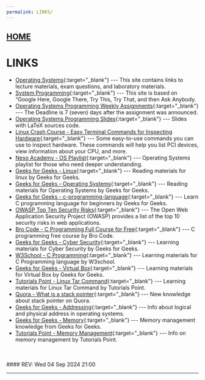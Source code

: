 ```yaml
---
permalink: LINKS/
---
```


## [HOME](../)

# LINKS

* [Operating Systems](https://os.vlsm.org/){:target="_blank"} ---
  This site contains links to lecture materials, exam questions, and laboratory materials.
* [System Programming](https://sp.vlsm.org/){:target="_blank"} ---
  This site is based on “Google Here, Google There, Try This, Try That, and then Ask Anybody.
* [Operating Systems Programming Weekly Assignments](https://demos.vlsm.org/){:target="_blank"} ---
  The Deadline is 7 (seven) days after the assignment was announced.
* [Operating Systems Programming Slides](https://docos.vlsm.org/){:target="_blank"} ---
  Slides with LaTeX sources code.
* [Linux Crash Course - Easy Terminal Commands for Inspecting Hardware](https://youtu.be/oGyJr-iUwt8?si=59V2boc0XfmlFekg){:target="_blank"} ---
Some easy-to-use commands you can use to inspect hardware. 
These commands will help you list PCI devices, view information about your CPU, and more.
* [Neso Academy - OS Playlist](https://www.youtube.com/watch?v=vBURTt97EkA&list=PLBlnK6fEyqRiVhbXDGLXDk_OQAeuVcp2O){:target="_blank"} --- Operating Systems playlist for those who need deeper understanding.
* [Geeks for Geeks - Linux](https://www.geeksforgeeks.org/introduction-to-linux-operating-system/){:target="_blank"} --- Reading materials for linux by Geeks for Geeks. 
* [Geeks for Geeks - Operating Systems](https://www.geeksforgeeks.org/operating-systems/){:target="_blank"} ---
  Reading materials for Operating Systems by Geeks for Geeks.
* [Geeks for Geeks - c-programming-language](https://www.geeksforgeeks.org/c-programming-language/){:target="_blank"} --- Learn C programming language for beginners by Geeks for Geeks.
* [OWASP Top Ten Security Risks](https://owasp.org/www-project-top-ten/){:target="_blank"} --- The Open Web Application Security Project (OWASP) provides a list of the top 10 security risks in web applications.
* [Bro Code - C Programming Full Course for Free](https://www.youtube.com/watch?v=87SH2Cn0s9A
){:target="_blank"} --- C programming free course by Bro Code.
* [Geeks for Geeks - Cyber Security](https://www.geeksforgeeks.org/cyber-security-tutorial/){:target="_blank"} ---
  Learning materials for Cyber Security by Geeks for Geeks.
* [W3School - C Programming](https://www.w3schools.com/c/){:target="_blank"} --- Learning materials for C Programming language by W3school.
* [Geeks for Geeks - Virtual Box](https://www.geeksforgeeks.org/what-is-virtualbox/){:target="_blank"} ---
  Learning materials for Virtual Box by Geeks for Geeks.
* [Tutorials Point - Linux Tar Command](https://www.tutorialspoint.com/linux-tar-command){:target="_blank"} ---
  Learning materials for Linux Tar Command by Tutorials Point.
* [Quora - What is a stack pointer](https://www.quora.com/What-is-a-stack-pointer-in-an-operating-system){:target="_blank"} --- New knowledge about stack pointer on Quora.
* [Geeks for Geeks - Addressing](https://www.geeksforgeeks.org/logical-and-physical-address-in-operating-system/){:target="_blank"} --- Info about logical and physical address in operating systems.
* [Geeks for Geeks - Memory](https://www.geeksforgeeks.org/memory-management-in-operating-system/){:target="_blank"} --- Memory management knowledge from Geeks for Geeks.
* [Tutorials Point - Memory Management](https://www.tutorialspoint.com/operating_system/os_memory_management.htm){:target="_blank"} --- Info on memory management by Tutorials Point.

<br>
<br>
#### REV: Wed 04 Sep 2024 21:00
<hr>

